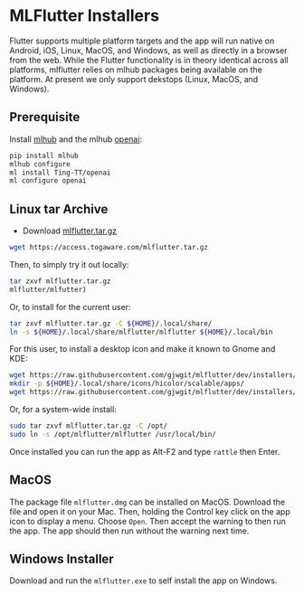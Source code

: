 # MLFlutter Installers

Flutter supports multiple platform targets and the app will run native
on Android, iOS, Linux, MacOS, and Windows, as well as directly in a
browser from the web. While the Flutter functionality is in theory identical
across all platforms, mlflutter relies on mlhub packages being
available on the platform. At present we only support dekstops (Linux,
MacOS, and Windows).

## Prerequisite

Install [mlhub](https:///mlhub.au) and the mlhub
[openai](https://survivor.togaware.com/mlhub/openai.html):

```bash
pip install mlhub
mlhub configure
ml install Ting-TT/openai
ml configure openai
```

## Linux tar Archive

+ Download [mlflutter.tar.gz](https://access.togaware.com/mlflutter.tar.gz)

```bash
wget https://access.togaware.com/mlflutter.tar.gz
```

Then, to simply try it out locally:

```bash
tar zxvf mlflutter.tar.gz
mlflutter/mlfutter)
```

Or, to install for the current user:

```bash
tar zxvf mlflutter.tar.gz -C ${HOME}/.local/share/
ln -s ${HOME}/.local/share/mlflutter/mlflutter ${HOME}/.local/bin
```

For this user, to install a desktop icon and make it known to Gnome
and KDE:

```bash
wget https://raw.githubusercontent.com/gjwgit/mlflutter/dev/installers/mlflutter.desktop -O ${HOME}/.local/share/applications/mlflutter.desktop
mkdir -p ${HOME}/.local/share/icons/hicolor/scalable/apps/
wget https://raw.githubusercontent.com/gjwgit/mlflutter/dev/installers/mlflutter.svg -O ${HOME}/.local/share/icons/hicolor/scalable/apps/mlflutter.svg
```

Or, for a system-wide install:

```bash
sudo tar zxvf mlflutter.tar.gz -C /opt/
sudo ln -s /opt/mlflutter/mlflutter /usr/local/bin/
``` 

Once installed you can run the app as Alt-F2 and type `rattle` then
Enter.

## MacOS

The package file `mlflutter.dmg` can be installed on MacOS. Download
the file and open it on your Mac. Then, holding the Control key click
on the app icon to display a menu. Choose `Open`. Then accept the
warning to then run the app. The app should then run without the
warning next time.

## Windows Installer

Download and run the `mlflutter.exe` to self install the app on
Windows.
